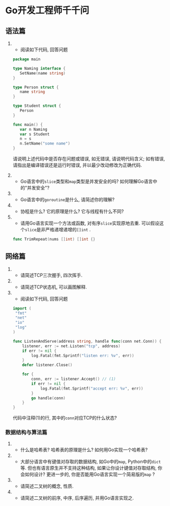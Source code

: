 # Go开发工程师千千问

## 语法篇
1. - 阅读如下代码, 回答问题
    ```go
    package main
    
    type Naming interface {
       SetName(name string)
    }
   
    type Person struct {
       name string   
    }
   
    type Student struct {
       Person
    }
   
    func main() {
       var n Naming
       var s Student
       n = s
       n.SetName("some name")   
    }
    ```
    请说明上述代码中是否存在问题或错误, 如无错误, 请说明代码含义; 如有错误, 请指出是编译错误还是运行时错误, 并以最少改动修改为正确代码. 

0. - Go语言中的`slice`类型和`map`类型是并发安全的吗? 如何理解Go语言中的"并发安全"?

0. - Go语言中的`goroutine`是什么, 请简述你的理解?

0. - 协程是什么? 它的原理是什么? 它与线程有什么不同?

0. - 请用Go语言实现一个方法或函数, 对有序`slice`实现原地去重. 可以假设这个`slice`是非严格递增递增的`[]int` .
    ```go
    func TrimRepeat(nums []int) []int {}
    ```

   
## 网络篇
1. - 请简述TCP三次握手, 四次挥手.
0. - 请简述TCP状态机, 可以画图解释.
0. - 阅读如下代码, 回答问题
    ```go
    import (
     "fmt"
     "net"
     "io"
     "log"
    )
   
    func ListenAndServe(address string, handle func(conn net.Conn)) {
        listener, err := net.Listen("tcp", address)
        if err != nil {
            log.Fatal(fmt.Sprintf("listen err: %v", err))
        }
        defer listener.Close()
    
        for {
            conn, err := listener.Accept() // (1)
            if err != nil {
                log.Fatal(fmt.Sprintf("accept err: %v", err))
            }
            go handle(conn)
        }
    }
    ```
    代码中注释(1)的行, 其中的`conn`对应TCP的什么状态?
    
### 数据结构与算法篇
1. - 什么是哈希表? 哈希表的原理是什么? 如何用Go实现一个哈希表?

0. - 大部分语言中有键值对存取的数据结构, 如Go中的`map`, Python中的`dict`等. 
    但也有语言原生并不支持这种结构, 如果让你设计键值对存取结构, 你会如何设计?
    更进一步的, 你是否能用Go语言实现一个简易版的`map` ?

0. - 请简述二叉树的概念, 性质.

0. - 请简述二叉树的前序, 中序, 后序遍历, 并用Go语言实现之.     
    
    